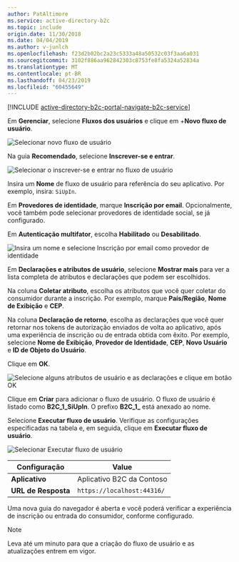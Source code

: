 ```yaml
---
author: PatAltimore
ms.service: active-directory-b2c
ms.topic: include
origin.date: 11/30/2018
ms.date: 04/04/2019
ms.author: v-junlch
ms.openlocfilehash: f23d2b02bc2a23c5333a48a50532c03f3aa6a031
ms.sourcegitcommit: 3102f886aa962842303c8753fe8fa5324a52834a
ms.translationtype: MT
ms.contentlocale: pt-BR
ms.lasthandoff: 04/23/2019
ms.locfileid: "60455649"
---
```

[!INCLUDE [active-directory-b2c-portal-navigate-b2c-service](active-directory-b2c-portal-navigate-b2c-service.md)]

Em **Gerenciar**, selecione **Fluxos dos usuários** e clique em +**Novo fluxo de usuário**.

![Selecionar novo fluxo de usuário](./media/active-directory-b2c-create-sign-in-sign-up-policy/add-b2c-signup-signin-user-flow.png)

Na guia **Recomendado**, selecione **Inscrever-se e entrar**.

![Selecionar o inscrever-se e entrar no fluxo de usuário](./media/active-directory-b2c-create-sign-in-sign-up-policy/add-b2c-signup-signin-user-flow-type.png)

Insira um **Nome** de fluxo de usuário para referência do seu aplicativo. Por exemplo, insira: `SiUpIn`.

Em **Provedores de identidade**, marque **Inscrição por email**. Opcionalmente, você também pode selecionar provedores de identidade social, se já configurado.

Em **Autenticação multifator**, escolha **Habilitado** ou **Desabilitado**.

![Insira um nome e selecione Inscrição por email como provedor de identidade](./media/active-directory-b2c-create-sign-in-sign-up-policy/add-b2c-signup-signin-name-identity-providers.png)

Em **Declarações e atributos de usuário**, selecione **Mostrar mais** para ver a lista completa de atributos e declarações que podem ser escolhidos.

Na coluna **Coletar atributo**, escolha os atributos que você quer coletar do consumidor durante a inscrição. Por exemplo, marque **País/Região**, **Nome de Exibição** e **CEP**.

Na coluna **Declaração de retorno**, escolha as declarações que você quer retornar nos tokens de autorização enviados de volta ao aplicativo, após uma experiência de inscrição ou de entrada obtida com êxito. Por exemplo, selecione **Nome de Exibição**, **Provedor de Identidade**, **CEP**, **Novo Usuário** e **ID de Objeto do Usuário**.

Clique em **OK**.

![Selecione alguns atributos de usuário e as declarações e clique em botão OK](./media/active-directory-b2c-create-sign-in-sign-up-policy/add-b2c-signup-signin-sign-up-all-attributes.png)

Clique em **Criar** para adicionar o fluxo de usuário. O fluxo de usuário é listado como **B2C_1_SiUpIn**. O prefixo **B2C_1_** está anexado ao nome.

Selecione **Executar fluxo de usuário**. Verifique as configurações especificadas na tabela e, em seguida, clique em **Executar fluxo de usuário**.

![Selecionar Executar fluxo de usuário](./media/active-directory-b2c-create-sign-in-sign-up-policy/run-user-flow-b2c-signup-signin.png)

| Configuração      | Value  |
| ------------ | ------ |
| **Aplicativo** | Aplicativo B2C da Contoso |
| **URL de Resposta** | `https://localhost:44316/` |

Uma nova guia do navegador é aberta e você poderá verificar a experiência de inscrição ou entrada do consumidor, conforme configurado.

> [!NOTE]
> Leva até um minuto para que a criação do fluxo de usuário e as atualizações entrem em vigor.
>

